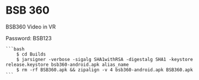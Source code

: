 # BSB 360
BSB360 Video in VR

Password: BSB123

	```bash
		$ cd Builds
		$ jarsigner -verbose -sigalg SHA1withRSA -digestalg SHA1 -keystore release.keystore bsb360-android.apk alias_name
		$ rm -rf BSB360.apk && zipalign -v 4 bsb360-android.apk BSB360.apk
	```



